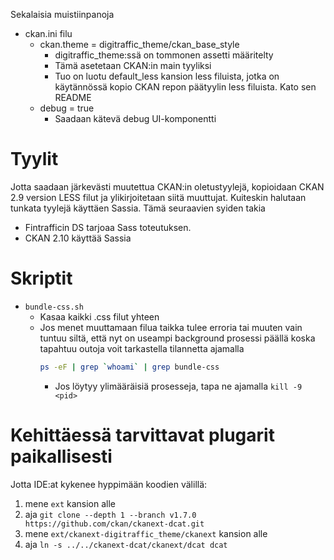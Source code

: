 Sekalaisia muistiinpanoja
- ckan.ini filu
  - ckan.theme = digitraffic_theme/ckan_base_style
    - digitraffic_theme:ssä on tommonen assetti määritelty
    - Tämä asetetaan CKAN:in main tyyliksi
    - Tuo on luotu default_less kansion less filuista, jotka on käytännössä kopio
      CKAN repon päätyylin less filuista. Kato sen README
  - debug = true
    - Saadaan kätevä debug UI-komponentti

# Tyylit

Jotta saadaan järkevästi muutettua CKAN:in oletustyylejä, kopioidaan CKAN 2.9 version LESS filut ja ylikirjoitetaan siitä muuttujat.
Kuiteskin halutaan tunkata tyylejä käyttäen Sassia. Tämä seuraavien syiden takia
- Fintrafficin DS tarjoaa Sass toteutuksen.
- CKAN 2.10 käyttää Sassia
 
 # Skriptit

 - `bundle-css.sh`
   - Kasaa kaikki .css filut yhteen
   - Jos menet muuttamaan filua taikka tulee erroria tai muuten vain tuntuu siltä, että nyt on useampi background prosessi päällä koska tapahtuu outoja
     voit tarkastella tilannetta ajamalla
     ```bash
     ps -eF | grep `whoami` | grep bundle-css
     ```
     - Jos löytyy ylimääräisiä prosesseja, tapa ne ajamalla `kill -9 <pid>`

# Kehittäessä tarvittavat plugarit paikallisesti

Jotta IDE:at kykenee hyppimään koodien välillä:

1. mene `ext` kansion alle
2. aja `git clone --depth 1 --branch v1.7.0 https://github.com/ckan/ckanext-dcat.git`
3. mene `ext/ckanext-digitraffic_theme/ckanext` kansion alle
4. aja `ln -s ../../ckanext-dcat/ckanext/dcat dcat`